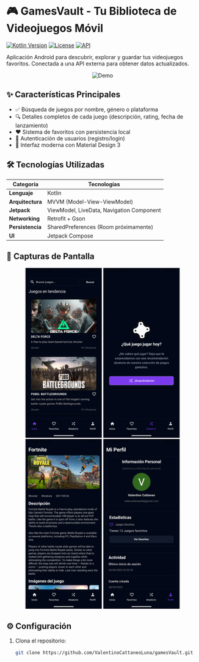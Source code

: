 # 🎮 GamesVault - Tu Biblioteca de Videojuegos Móvil  

[![Kotlin Version](https://img.shields.io/badge/Kotlin-1.9.0-blue.svg)](https://kotlinlang.org)
[![License](https://img.shields.io/badge/License-MIT-green.svg)](https://opensource.org/licenses/MIT)
[![API](https://img.shields.io/badge/API-24%2B-brightgreen)](https://android-arsenal.com/api?level=24)

Aplicación Android para descubrir, explorar y guardar tus videojuegos favoritos. Conectada a una API externa para obtener datos actualizados.

<p align="center">
  <img src="https://github.com/ValentinoCattaneoLuna/gamesVault/blob/main/screenshots/demo.gif?raw=true" width="300" alt="Demo">
</p>

## ✨ Características Principales
- ✅ Búsqueda de juegos por nombre, género o plataforma  
- 🔍 Detalles completos de cada juego (descripción, rating, fecha de lanzamiento)  
- ❤️ Sistema de favoritos con persistencia local  
- 👤 Autenticación de usuarios (registro/login)  
- 📱 Interfaz moderna con Material Design 3  

## 🛠 Tecnologías Utilizadas
| Categoría       | Tecnologías                                                                 |
|-----------------|----------------------------------------------------------------------------|
| **Lenguaje**    | Kotlin                                                                     |
| **Arquitectura**| MVVM (Model-View-ViewModel)                                                |
| **Jetpack**     | ViewModel, LiveData, Navigation Component                                  |
| **Networking**  | Retrofit + Gson                                                            |
| **Persistencia**| SharedPreferences (Room próximamente)                                      |
| **UI**          | Jetpack Compose                                                            |

## 📸 Capturas de Pantalla
<div align="center">
  <img src="screenshots/home.png" width="200" alt="Inicio">
  <img src="screenshots/randomgame.png" width="200" alt="Juego Aleatorio">
  <img src="screenshots/gamedetail.png" width="200" alt="Detalle de juego">
  <img src="screenshots/profile.png" width="200" alt="Perfil">
</div>

## ⚙️ Configuración
1. Clona el repositorio:
   ```bash
   git clone https://github.com/ValentinoCattaneoLuna/gamesVault.git
